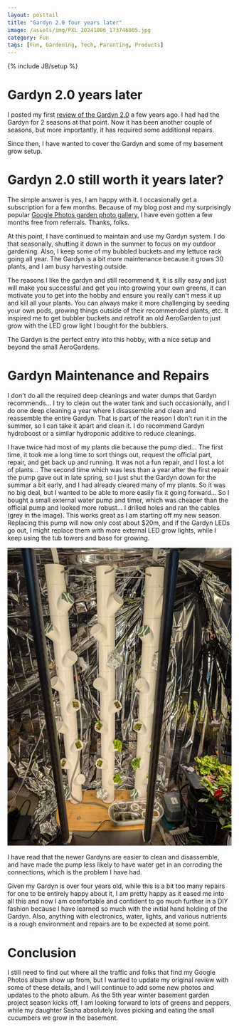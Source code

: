 ```yaml
---
layout: posttail
title: "Gardyn 2.0 four years later"
image: /assets/img/PXL_20241006_173746005.jpg
category: Fun
tags: [Fun, Gardening, Tech, Parenting, Products]
---
```

{% include JB/setup %}

# Gardyn 2.0 years later

I posted my first [review of the Gardyn 2.0](/fun/2022/11/10/gardyn-review) a few years ago. I had had the Gardyn for 2 seasons at that point. Now it has been another couple of seasons, but more importantly, it has required some additional repairs.

Since then, I have wanted to cover the Gardyn and some of my basement grow setup.

# Gardyn 2.0 still worth it years later?

The simple answer is yes, I am happy with it. I occasionally get a subscription for a few months. Because of my blog post and my surprisingly popular [Google Photos garden photo gallery](https://photos.app.goo.gl/MLEoP7HsQ8z98H886), I have even gotten a few months free from referrals. Thanks, folks.

At this point, I have continued to maintain and use my Gardyn system. I do that seasonally, shutting it down in the summer to focus on my outdoor gardening. Also, I keep some of my bubbled buckets and my lettuce rack going all year. The Gardyn is a bit more maintenance because it grows 30 plants, and I am busy harvesting outside.

The reasons I like the gardyn and still recommend it, it is silly easy and just will make you successful and get you into growing your own greens, it can motivate you to get into the hobby and ensure you really can't mess it up and kill all your plants. You can always make it more challenging by seeding your own pods, growing things outside of their recommended plants, etc. It inspired me to get bubbler buckets and retrofit an old AeroGarden to just grow with the LED grow light I bought for the bubblers.

The Gardyn is the perfect entry into this hobby, with a nice setup and beyond the small AeroGardens.

# Gardyn Maintenance and Repairs

I don't do all the required deep cleanings and water dumps that Gardyn recommends... I try to clean out the water tank and such occasionally, and I do one deep cleaning a year where I disassemble and clean and reassemble the entire Gardyn. That is part of the reason I don't run it in the summer, so I can take it apart and clean it. I do recommend Gardyn hydroboost or a similar hydroponic additive to reduce cleanings.

I have twice had most of my plants die because the pump died... The first time, it took me a long time to sort things out, request the official part, repair, and get back up and running. It was not a fun repair, and I lost a lot of plants... The second time which was less than a year after the first repair the pump gave out in late spring, so I just shut the Gardyn down for the summar a bit early, and I had already cleared many of my plants. So it was no big deal, but I wanted to be able to more easily fix it going forward... So I bought a small external water pump and timer, which was cheaper than the official pump and looked more robust... I drilled holes and ran the cables (grey in the image). This works great as I am starting off my new season. Replacing this pump will now only cost about $20m, and if the Gardyn LEDs go out, I might replace them with more external LED grow lights, while I keep using the tub towers and base for growing.

![How I Gardyn](/assets/img/PXL_20241006_173746005.jpg)

I have read that the newer Gardyns are easier to clean and disassemble, and have made the pump less likely to have water get in an corroding the connections, which is the problem I have had.

Given my Gardyn is over four years old, while this is a bit too many repairs for one to be entirely happy about it, I am pretty happy as it eased me into all this and now I am comfortable and confident to go much further in a DIY fashion because I have learned so much with the initial hand holding of the Gardyn. Also, anything with electronics, water, lights, and various nutrients is a rough environment and repairs are to be expected at some point.

# Conclusion

I still need to find out where all the traffic and folks that find my Google Photos album show up from, but I wanted to update my original review with some of these details, and I will continue to add some new photos and updates to the photo album. As the 5th year winter basement garden project season kicks off, I am looking forward to lots of greens and peppers, while my daughter Sasha absolutely loves picking and eating the small cucumbers we grow in the basement.
